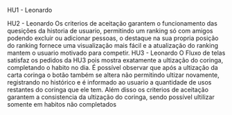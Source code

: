 HU1 - Leonardo

HU2 - Leonardo
Os criterios de aceitação garantem o funcionamento das quesições da historia de usuario, permitindo um ranking só com amigos podendo excluir ou adicionar pessoas, o destaque na sua propria posição do ranking fornece uma visualização mais fácil e a atualização do ranking mantem o usuario motivado para competir.
HU3 - Leonardo
O Fluxo de telas satisfaz os pedidos da HU3 pois mostra exatamente a ultização do coringa, completando o habito no dia.
É possível observar que após a ultização da carta coringa o botão também se altera não permitindo ultizar novamente, registrando no histórico e é informado ao usuario a quantidade de usos restantes do coringa que ele tem.
Além disso os criterios de aceitação garantem a consistencia da ultização do coringa, sendo possível ultilizar somente em habitos não completados
